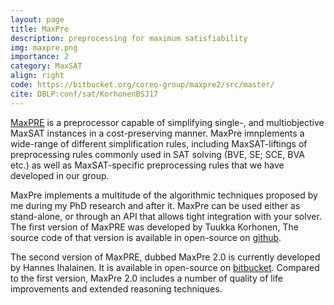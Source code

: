```yaml
---
layout: page
title: MaxPre
description: preprocessing for maximum satisfiability
img: maxpre.png
importance: 2
category: MaxSAT
align: right
code: https://bitbucket.org/coreo-group/maxpre2/src/master/
cite: DBLP:conf/sat/KorhonenBSJ17
---
```


[MaxPRE](https://bitbucket.org/coreo-group/maxpre2/src/master/) is a preprocessor
capable of simplifying single-, and multiobjective MaxSAT instances in a cost-preserving manner.
MaxPre imnplements a wide-range of different simplification rules, including MaxSAT-liftings of preprocessing rules commonly used in SAT solving (BVE, SE; SCE, BVA etc.) as well as MaxSAT-specific preprocessing rules that we have developed in our group.

MaxPre implements a multitude of the algorithmic techniques proposed by me during my PhD research and after it. MaxPre can be used either as stand-alone, or through an API that allows tight integration with your solver. The first version of MaxPRE was developed by Tuukka Korhonen, The source code of that version is available in open-source on [github](https://github.com/Laakeri/maxpre).

The second version of MaxPRE, dubbed MaxPre 2.0 is currently developed by Hannes Ihalainen. It is available in open-source on [bitbucket](https://bitbucket.org/coreo-group/maxpre2/src/master/). Compared to the first version, MaxPre 2.0 includes a number of quality of life improvements and extended reasoning techniques.
